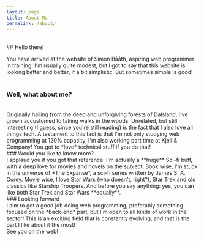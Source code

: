 ```yaml
---
layout: page
title: About Me
permalink: /about/
---
```

<br>
## Hello there!  
<br>

You have arrived at the website of Simon Bååth, aspiring web programmer in training! 
I'm usually quite modest, but I got to say that this website is looking better and better, if
a bit simplistic. But sometimes simple is good!  
<br>
### Well, what about me?  
<br>
Originally hailing from the deep and unforgiving forests of Dalsland, I've grown accustomed to taking walks in the woods. Unrelated, but still interesting (I guess, since you're still reading) is the fact that I also love all things tech. A testament to this fact is that I'm not only studying web programming at 120% capacity, I'm also working part time at Kjell & Company! You got to *love* technical stuff if you do that!  
<br>
### Would you like to know more?  
<br>
I applaud you if you got that reference. I'm actually a **huge** Sci-fi buff, with a deep love for movies and novels on the subject. Book wise, I'm stuck in the universe of *The Expanse*, a sci-fi series written by James S. A. Corey. Movie wise, I love Star Wars (who doesn't, right?), Star Trek and old classics like Starship Troopers. And before you say anything: yes, you can like both Star Trek and Star Wars **equally**.  
<br>
### Looking forward  
<br>
I aim to get a good job doing web programming, preferably something focused on the *back-end* part, but I'm open to all kinds of work in the sector! This is an exciting field that is constantly evolving, and that is the part I like about it the most!  
<br>
See you on the web!

